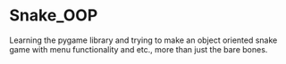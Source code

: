 # Snake_OOP
Learning the pygame library and trying to make an object oriented snake game with menu functionality and etc., more than just the bare bones.
